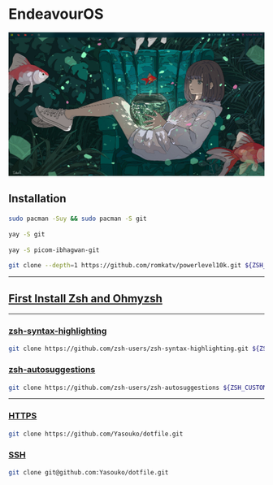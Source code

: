 # EndeavourOS

<img src='./ui.png'>

## Installation

```bash
sudo pacman -Suy && sudo pacman -S git
```

```bash
yay -S git 
```

```bash
yay -S picom-ibhagwan-git

```

```bash
git clone --depth=1 https://github.com/romkatv/powerlevel10k.git ${ZSH_CUSTOM:-$HOME/.oh-my-zsh/custom}/themes/powerlevel10k
```

---

## [First Install Zsh and Ohmyzsh](https://ohmyz.sh/#install) 

---

### <u> zsh-syntax-highlighting </u>

```bash
git clone https://github.com/zsh-users/zsh-syntax-highlighting.git ${ZSH_CUSTOM:-~/.oh-my-zsh/custom}/plugins/zsh-syntax-highlighting
```

### <u> zsh-autosuggestions </u>
```bash
git clone https://github.com/zsh-users/zsh-autosuggestions ${ZSH_CUSTOM:-~/.oh-my-zsh/custom}/plugins/zsh-autosuggestions
```

---

### [HTTPS](https://git-scm.com/)

```bash
git clone https://github.com/Yasouko/dotfile.git
```

### [SSH](https://docs.github.com/en/authentication/connecting-to-github-with-ssh)

```bash
git clone git@github.com:Yasouko/dotfile.git
```
